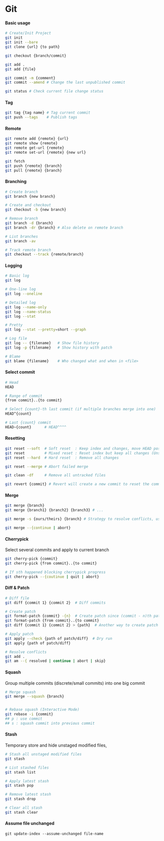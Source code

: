 # Git

#### Basic usage
```bash
# Create/Init Project
git init
git init --bare
git clone {url} {to path}

git checkout {branch/commit}

git add .
git add {file}

git commit -m {comment}
git commit --amend # Change the last unpublished commit

git status # Check current file change status
```

#### Tag
```bash
git tag {tag name} # Tag current commit
git push --tags    # Publish tags
```

#### Remote
```bash
git remote add {remote} {url}
git remote show {remote}
git remote get-url {remote}
git remote set-url {remote} {new url}

git fetch
git push {remote} {branch}
git pull {remote} {branch}
```

#### Branching
```bash
# Create branch
git branch {new branch}

# Create and checkout
git checkout -b {new branch}

# Remove branch 
git branch -d {branch}
git branch -dr {branch} # Also delete on remote branch

# List branches
git branch -av

# Track remote branch
git checkout --track {remote/branch}
```


#### Logging
```bash
# Basic log
git log 

# One-line log
git log --oneline

# Detailed log 
git log --name-only
git log --name-status
git log --stat

# Pretty 
git log --stat --pretty=short --graph

# Log file
git log -- {filename}   # Show file history
git log -p {filename}   # Show history with patch 

# Blame 
git blame {filename}    # Who changed what and when in <file>
```

#### Select commit
```bash
# Head
HEAD

# Range of commit
{from commit}..{to commit}

# Select {count}-th last commit (if multiple branches merge into one)
HEAD^{count}

# Last {count} commit
HEAD~{count}      # HEAD^^^^ 
```

#### Resetting
```bash
git reset --soft  # Soft reset  : Keep index and changes, move HEAD position
git reset         # Mixed reset : Reset index but keep all changes (Unstage)
git reset --hard  # Hard reset  : Remove all changes

git reset --merge # Abort failed merge

git clean -df     # Remove all untracked files

git revert {commit} # Revert will create a new commit to reset the commit
```

#### Merge
```bash
git merge {branch}
git merge {branch1} {branch2} {branch3} # ...

git merge -s {ours/theirs} {branch} # Strategy to resolve conflicts, use mine or theirs

git merge --{continue | abort}
```

#### Cherrypick
Select several commits and apply to current branch
```bash
git cherry-pick {commit}
git cherry-pick {from commit}..{to commit}

# If sth happened blocking cherrypick progress
git cherry-pick --{coutinue | quit | abort}
```

#### Diff & Patch
```bash
# Diff file
git diff {commit 1} {commit 2}  # Diff commits

# Create patch
git format-patch {commit} -{n}  # Create patch since (commit - n)th patch
git format-patch {from commit}..{to commit}
git diff {commit 1} {commit 2} > {path}  # Another way to create patch 

# Apply patch
git apply --check {path of patch/diff}  # Dry run
git apply {path of patch/diff} 

# Resolve conflicts 
git add .
git am --{ resolved | continue | abort | skip}
```

#### Squash
Group multiple commits (discrete/small commits) into one big commit
```bash
# Merge squash
git merge --squash {branch}


# Rebase squash (Interactive Mode)
git rebase -i {commit}
## p : use commit
## s : squash commit into previous commit
```

#### Stash
Temporary store and hide unstaged modified files,  
```bash
# Stash all unstaged modified files
git stash 

# List stashed files
git stash list

# Apply latest stash
git stash pop

# Remove latest stash
git stash drop

# Clear all stash
git stash clear
```

#### Assume file unchanged
```
git update-index --assume-unchanged file-name
```